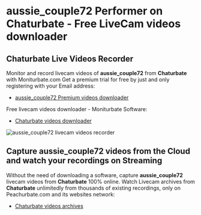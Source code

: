 # aussie_couple72 Performer on Chaturbate - Free LiveCam videos downloader

## Chaturbate Live Videos Recorder

Monitor and record livecam videos of **aussie_couple72** from **Chaturbate** with Moniturbate.com
Get a premium trial for free by just and only registering with your Email address:
* [aussie_couple72 Premium videos downloader](https://moniturbate.com/request-demo-licence-key.html)

Free livecam videos downloader - Moniturbate Software:
* [Chaturbate videos downloader](https://moniturbate.com/moniturbate-download-software.html)

![aussie_couple72 livecam videos recorder](https://peachurnet.com/templates/moniturbate-software.png)


## Capture aussie_couple72 videos from the Cloud and watch your recordings on Streaming

Without the need of downloading a software, capture **aussie_couple72** livecam videos from **Chaturbate** 100% online.
Watch Livecam archives from **Chaturbate** unlimitedly from thousands of existing recordings, only on Peachurbate.com and its websites network:
* [Chaturbate videos archives](https://peachurnet.com/)